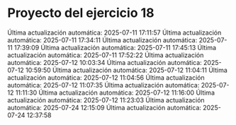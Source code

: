 # Proyecto del ejercicio 18
Última actualización automática: 2025-07-11 17:11:57
Última actualización automática: 2025-07-11 17:34:11
Última actualización automática: 2025-07-11 17:39:09
Última actualización automática: 2025-07-11 17:45:13
Última actualización automática: 2025-07-11 17:52:22
Última actualización automática: 2025-07-12 10:03:34
Última actualización automática: 2025-07-12 10:59:50
Última actualización automática: 2025-07-12 11:04:11
Última actualización automática: 2025-07-12 11:04:56
Última actualización automática: 2025-07-12 11:07:35
Última actualización automática: 2025-07-12 11:11:30
Última actualización automática: 2025-07-12 11:16:00
Última actualización automática: 2025-07-12 11:23:03
Última actualización automática: 2025-07-24 12:15:09
Última actualización automática: 2025-07-24 12:37:58
